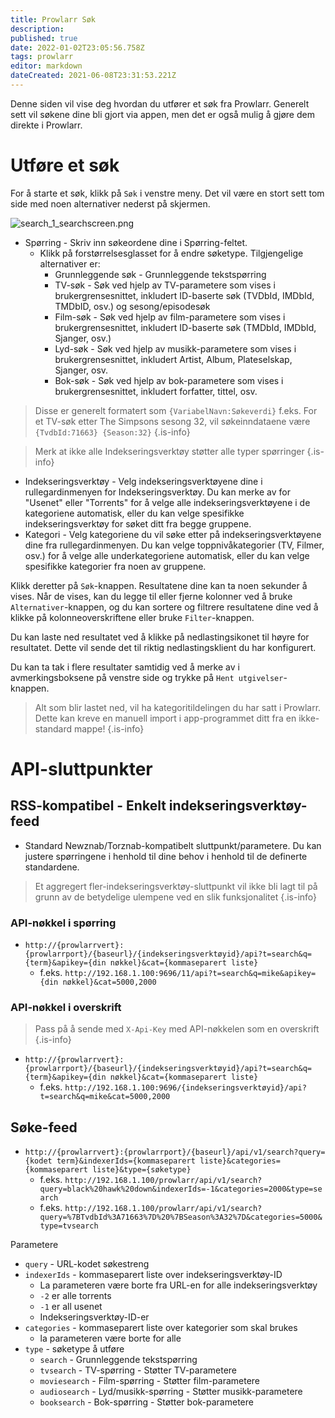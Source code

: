 ```yaml
---
title: Prowlarr Søk
description: 
published: true
date: 2022-01-02T23:05:56.758Z
tags: prowlarr
editor: markdown
dateCreated: 2021-06-08T23:31:53.221Z
---
```


Denne siden vil vise deg hvordan du utfører et søk fra Prowlarr. Generelt sett vil søkene dine bli gjort via appen, men det er også mulig å gjøre dem direkte i Prowlarr.

# Utføre et søk

For å starte et søk, klikk på `Søk` i venstre meny. Det vil være en stort sett tom side med noen alternativer nederst på skjermen.

![search_1_searchscreen.png](/assets/prowlarr/search_1_searchscreen.png)

- Spørring - Skriv inn søkeordene dine i Spørring-feltet.
  - Klikk på forstørrelsesglasset for å endre søketype. Tilgjengelige alternativer er:
    - Grunnleggende søk - Grunnleggende tekstspørring
    - TV-søk - Søk ved hjelp av TV-parametere som vises i brukergrensesnittet, inkludert ID-baserte søk (TVDbId, IMDbId, TMDbID, osv.) og sesong/episodesøk
    - Film-søk - Søk ved hjelp av film-parametere som vises i brukergrensesnittet, inkludert ID-baserte søk (TMDbId, IMDbId, Sjanger, osv.)
    - Lyd-søk - Søk ved hjelp av musikk-parametere som vises i brukergrensesnittet, inkludert Artist, Album, Plateselskap, Sjanger, osv.
    - Bok-søk - Søk ved hjelp av bok-parametere som vises i brukergrensesnittet, inkludert forfatter, tittel, osv.

> Disse er generelt formatert som `{VariabelNavn:Søkeverdi}` f.eks. For et TV-søk etter The Simpsons sesong 32, vil søkeinndataene være `{TvdbId:71663} {Season:32}`
{.is-info}

> Merk at ikke alle Indekseringsverktøy støtter alle typer spørringer {.is-info}

- Indekseringsverktøy - Velg indekseringsverktøyene dine i rullegardinmenyen for Indekseringsverktøy. Du kan merke av for "Usenet" eller "Torrents" for å velge alle indekseringsverktøyene i de kategoriene automatisk, eller du kan velge spesifikke indekseringsverktøy for søket ditt fra begge gruppene.
- Kategori - Velg kategoriene du vil søke etter på indekseringsverktøyene dine fra rullegardinmenyen. Du kan velge toppnivåkategorier (TV, Filmer, osv.) for å velge alle underkategoriene automatisk, eller du kan velge spesifikke kategorier fra noen av gruppene.

Klikk deretter på `Søk`-knappen. Resultatene dine kan ta noen sekunder å vises. Når de vises, kan du legge til eller fjerne kolonner ved å bruke `Alternativer`-knappen, og du kan sortere og filtrere resultatene dine ved å klikke på kolonneoverskriftene eller bruke `Filter`-knappen.

Du kan laste ned resultatet ved å klikke på nedlastingsikonet til høyre for resultatet. Dette vil sende det til riktig nedlastingsklient du har konfigurert.

Du kan ta tak i flere resultater samtidig ved å merke av i avmerkingsboksene på venstre side og trykke på `Hent utgivelser`-knappen.

> Alt som blir lastet ned, vil ha kategoritildelingen du har satt i Prowlarr. Dette kan kreve en manuell import i app-programmet ditt fra en ikke-standard mappe! {.is-info}

# API-sluttpunkter

## RSS-kompatibel - Enkelt indekseringsverktøy-feed

- Standard Newznab/Torznab-kompatibelt sluttpunkt/parametere. Du kan justere spørringene i henhold til dine behov i henhold til de definerte standardene.

> Et aggregert fler-indekseringsverktøy-sluttpunkt vil ikke bli lagt til på grunn av de betydelige ulempene ved en slik funksjonalitet {.is-info}

### API-nøkkel i spørring

- `http://{prowlarrvert}:{prowlarrport}/{baseurl}/{indekseringsverktøyid}/api?t=search&q={term}&apikey={din nøkkel}&cat={kommaseparert liste}`
  - f.eks. `http://192.168.1.100:9696/11/api?t=search&q=mike&apikey={din nøkkel}&cat=5000,2000`

### API-nøkkel i overskrift

> Pass på å sende med `X-Api-Key` med API-nøkkelen som en overskrift {.is-info}

- `http://{prowlarrvert}:{prowlarrport}/{baseurl}/{indekseringsverktøyid}/api?t=search&q={term}&apikey={din nøkkel}&cat={kommaseparert liste}`
  - f.eks. `http://192.168.1.100:9696/{indekseringsverktøyid}/api?t=search&q=mike&cat=5000,2000`

## Søke-feed

- `http://{prowlarrvert}:{prowlarrport}/{baseurl}/api/v1/search?query={kodet term}&indexerIds={kommaseparert liste}&categories={kommaseparert liste}&type={søketype}`
  - f.eks. `http://192.168.1.100/prowlarr/api/v1/search?query=black%20hawk%20down&indexerIds=-1&categories=2000&type=search`
  - f.eks. `http://192.168.1.100/prowlarr/api/v1/search?query=%7BTvdbId%3A71663%7D%20%7BSeason%3A32%7D&categories=5000&type=tvsearch`

Parametere

- `query` - URL-kodet søkestreng
- `indexerIds` - kommaseparert liste over indekseringsverktøy-ID
  - La parameteren være borte fra URL-en for alle indekseringsverktøy
  - `-2` er alle torrents
  - `-1` er all usenet
  - Indekseringsverktøy-ID-er
- `categories` - kommaseparert liste over kategorier som skal brukes
  - la parameteren være borte for alle
- `type` - søketype å utføre
  - `search` - Grunnleggende tekstspørring
  - `tvsearch` - TV-spørring - Støtter TV-parametere
  - `moviesearch` - Film-spørring - Støtter film-parametere
  - `audiosearch` - Lyd/musikk-spørring - Støtter musikk-parametere
  - `booksearch` - Bok-spørring - Støtter bok-parametere